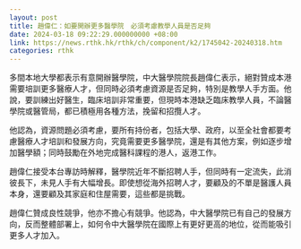 ```yaml
---
layout: post
title: 趙偉仁：如要開辦更多醫學院　必須考慮教學人員是否足夠
date: 2024-03-18 09:22:29.000000000 +08:00
link: https://news.rthk.hk/rthk/ch/component/k2/1745042-20240318.htm
categories: rthk
---
```


多間本地大學都表示有意開辦醫學院，中大醫學院院長趙偉仁表示，絕對贊成本港需要培訓更多醫療人才，但同時必須考慮資源是否足夠，特別是教學人手方面。他說，要訓練出好醫生，臨床培訓非常重要，但現時本港缺乏臨床教學人員，不論醫學院或醫管局，都已積極用各種方法，挽留和招攬人才。

他認為，資源問題必須考慮，要所有持份者，包括大學、政府，以至全社會都要考慮醫療人才培訓和發展方向，究竟需要更多醫學院，還是有其他方案，例如逐步增加醫學額；同時鼓勵在外地完成醫科課程的港人，返港工作。

趙偉仁接受本台專訪時解釋，醫學院近年不斷招聘人手，但同時有一定流失，此消彼長下，未見人手有大幅增長。即使想從海外招聘人才，要顧及的不單是醫護人員本身，還要顧及其家庭和住屋需要，這些都是挑戰。

趙偉仁贊成良性競爭，他亦不擔心有競爭。他認為，中大醫學院已有自己的發展方向，反而整體部署上，如何令中大醫學院在國際上有更好更高的地位，從而能吸引更多人才加入。
